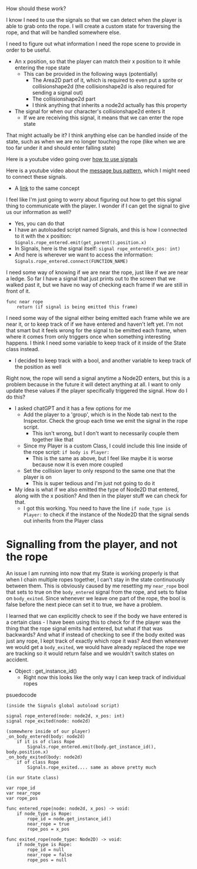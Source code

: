 How should these work?

I know I need to use the signals so that we can detect when the player is able to grab onto the rope. I will create a custom state for traversing the rope, and that will be handled somewhere else.

I need to figure out what information I need the rope scene to provide in order to be useful.
- An x position, so that the player can match their x position to it while entering the rope state
	- This can be provided in the following ways (potentially)
		- The Area2D part of it, which is required to even put a sprite or collisionshape2d (the collisionshape2d is also required for sending a signal out)
		- The collisionshape2d part
		- I think anything that inherits a node2d actually has this property
- The signal for when our character's collisionshape2d enters it
	- If we are receiving this signal, it means that we can enter the rope state

That might actually be it? I think anything else can be handled inside of the state, such as when we are no longer touching the rope (like when we are too far under it and should enter falling state)

Here is a youtube video going over [how to use signals](https://www.youtube.com/watch?v=hWIiYhfP-PE)

Here is a youtube video about the [message bus pattern](https://www.youtube.com/watch?v=vbw1ncvSUYg), which I might need to connect these signals.
- A [link](https://www.gdquest.com/tutorial/godot/design-patterns/event-bus-singleton/) to the same concept

I feel like I'm just going to worry about figuring out how to get this signal thing to communicate with the player. I wonder if I can get the signal to give us our information as well?
- Yes, you can do that
- I have an autoloaded script named Signals, and this is how I connected to it with the x position: `Signals.rope_entered.emit(get_parent().position.x)`
- In Signals, here is the signal itself: `signal rope_entered(x_pos: int)`
- And here is wherever we want to access the information: `Signals.rope_entered.connect(FUNCTION_NAME)`

I need some way of knowing if we are near the rope, just like if we are near a ledge. So far I have a signal that just prints out to the screen that we walked past it, but we have no way of checking each frame if we are still in front of it.

```
func near rope
	return (if signal is being emitted this frame)
```

I need some way of the signal either being emitted each frame while we are near it, or to keep track of if we have entered and haven't left yet. I'm not that smart but it feels wrong for the signal to be emitted each frame, when where it comes from only triggers once when something interesting happens. I think I need some variable to keep track of it inside of the State class instead.
- I decided to keep track with a bool, and another variable to keep track of the position as well

Right now, the rope will send a signal anytime a Node2D enters, but this is a problem because in the future it will detect anything at all. I want to only update these values if the player specifically triggered the signal. How do I do this?
- I asked chatGPT and it has a few options for me
	- Add the player to a 'group', which is in the Node tab next to the Inspector. Check the group each time we emit the signal in the rope script.
		- This isn't wrong, but I don't want to necessarily couple them together like that
	- Since my Player is a custom Class, I could include this line inside of the rope script: `if body is Player:`
		- This is the same as above, but I feel like maybe it is worse because now it is even more coupled
	- Set the collision layer to only respond to the same one that the player is on
		- This is super tedious and I'm just not going to do it
- My idea is what if we also emitted the type of Node2D that entered, along with the x position? And then in the player stuff we can check for that.
	- I got this working. You need to have the line `if node_type is Player:` to check if the instance of the Node2D that the signal sends out inherits from the Player class

# Signalling from the player, and not the rope

An issue I am running into now that my State is working properly is that when I chain multiple ropes together, I can't stay in the state continuously between them. This is obviously caused by me resetting my `near_rope` bool that sets to true on the `body_entered` signal from the rope, and sets to false on `body_exited`. Since whenever we leave one part of the rope, the bool is false before the next piece can set it to true, we have a problem.

I learned that we can explicitly check to see if the body we have entered is a certain class - I have been using this to check for if the player was the thing that the rope signal emits had entered, but what if that was backwards? And what if instead of checking to see if the body exited was just any rope, I kept track of exactly which rope it was? And then whenever we would get a `body_exited`, we would have already replaced the rope we are tracking so it would return false and we wouldn't switch states on accident.
- Object : get_instance_id()
	- Right now this looks like the only way I can keep track of individual ropes

psuedocode
```
(inside the Signals global autoload script)

signal rope_entered(node: node2d, x_pos: int)
signal rope_exited(node: node2d)

(somewhere inside of our player)
_on_body_entered(body: node2d)
	if it is of class Rope
		Signals.rope_entered.emit(body.get_instance_id(), body.position.x)
_on_body_exited(body: node2d)
	if of class Rope
		Signals.rope_exited.... same as above pretty much

(in our State class)

var rope_id
var near_rope
var rope_pos

func entered_rope(node: node2d, x_pos) -> void:
	if node_type is Rope:
		rope_id = node.get_instance_id()
		near_rope = true
		rope_pos = x_pos

func exited_rope(node_type: Node2D) -> void:
	if node_type is Rope:
		rope_id = null
		near_rope = false
		rope_pos = null

```
